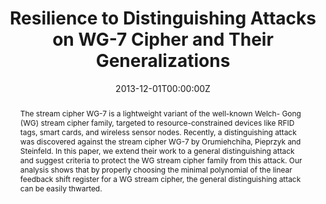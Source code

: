---
title: "Resilience to Distinguishing Attacks on WG-7 Cipher and Their Generalizations"
authors:
- Guang Gong
- Mark Aagaard
- admin

date: "2013-12-01T00:00:00Z"
doi: "10.1007/s12095-013-0089-7"

# Publication type.
# Legend: 0 = Uncategorized; 1 = Conference paper; 2 = Journal article;
# 3 = Preprint / Working Paper; 4 = Report; 5 = Book; 6 = Book section;
# 7 = Thesis; 8 = Patent
publication_types: ["2"]

# Publication name and optional abbreviated publication name.
publication: "*Cryptography and Communications, 5*(4)"
publication_short: ""

abstract: The stream cipher WG-7 is a lightweight variant of the well-known Welch- Gong (WG) stream cipher family, targeted to resource-constrained devices like RFID tags, smart cards, and wireless sensor nodes. Recently, a distinguishing attack was discovered against the stream cipher WG-7 by Orumiehchiha, Pieprzyk and Steinfeld. In this paper, we extend their work to a general distinguishing attack and suggest criteria to protect the WG stream cipher family from this attack. Our analysis shows that by properly choosing the minimal polynomial of the linear feedback shift register for a WG stream cipher, the general distinguishing attack can be easily thwarted.
---
